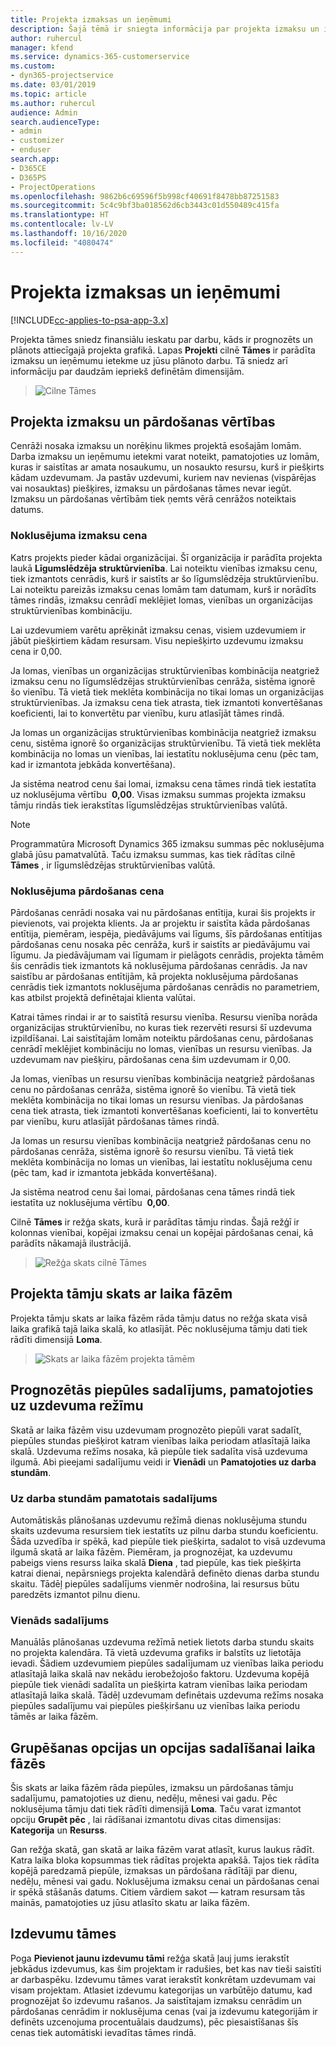 ```yaml
---
title: Projekta izmaksas un ieņēmumi
description: Šajā tēmā ir sniegta informācija par projekta izmaksu un ieņēmumu prognozēšanu.
author: ruhercul
manager: kfend
ms.service: dynamics-365-customerservice
ms.custom:
- dyn365-projectservice
ms.date: 03/01/2019
ms.topic: article
ms.author: ruhercul
audience: Admin
search.audienceType:
- admin
- customizer
- enduser
search.app:
- D365CE
- D365PS
- ProjectOperations
ms.openlocfilehash: 9862b6c69596f5b998cf40691f8478bb87251583
ms.sourcegitcommit: 5c4c9bf3ba018562d6cb3443c01d550489c415fa
ms.translationtype: HT
ms.contentlocale: lv-LV
ms.lasthandoff: 10/16/2020
ms.locfileid: "4080474"
---
```

# <a name="project-costs-and-revenue"></a>Projekta izmaksas un ieņēmumi

[!INCLUDE[cc-applies-to-psa-app-3.x](../includes/cc-applies-to-psa-app-3x.md)]

Projekta tāmes sniedz finansiālu ieskatu par darbu, kāds ir prognozēts un plānots attiecīgajā projekta grafikā. Lapas **Projekti** cilnē **Tāmes** ir parādīta izmaksu un ieņēmumu ietekme uz jūsu plānoto darbu. Tā sniedz arī informāciju par daudzām iepriekš definētām dimensijām. 

> ![Cilne Tāmes](media/project-5.png)

## <a name="cost-and-sales-values-of-the-project"></a>Projekta izmaksu un pārdošanas vērtības

Cenrāži nosaka izmaksu un norēķinu likmes projektā esošajām lomām. Darba izmaksu un ieņēmumu ietekmi varat noteikt, pamatojoties uz lomām, kuras ir saistītas ar amata nosaukumu, un nosaukto resursu, kurš ir piešķirts kādam uzdevumam. Ja pastāv uzdevumi, kuriem nav nevienas (vispārējas vai nosauktas) piešķires, izmaksu un pārdošanas tāmes nevar iegūt. Izmaksu un pārdošanas vērtībām tiek ņemts vērā cenrāžos noteiktais datums.

### <a name="default-cost-price"></a>Noklusējuma izmaksu cena  

Katrs projekts pieder kādai organizācijai. Šī organizācija ir parādīta projekta laukā **Līgumslēdzēja struktūrvienība**. Lai noteiktu vienības izmaksu cenu, tiek izmantots cenrādis, kurš ir saistīts ar šo līgumslēdzēja struktūrvienību. Lai noteiktu pareizās izmaksu cenas lomām tam datumam, kurš ir norādīts tāmes rindās, izmaksu cenrādī meklējiet lomas, vienības un organizācijas struktūrvienības kombināciju. 

Lai uzdevumiem varētu aprēķināt izmaksu cenas, visiem uzdevumiem ir jābūt piešķirtiem kādam resursam. Visu nepiešķirto uzdevumu izmaksu cena ir 0,00.

Ja lomas, vienības un organizācijas struktūrvienības kombinācija neatgriež izmaksu cenu no līgumslēdzējas struktūrvienības cenrāža, sistēma ignorē šo vienību. Tā vietā tiek meklēta kombinācija no tikai lomas un organizācijas struktūrvienības. Ja izmaksu cena tiek atrasta, tiek izmantoti konvertēšanas koeficienti, lai to konvertētu par vienību, kuru atlasījāt tāmes rindā.

Ja lomas un organizācijas struktūrvienības kombinācija neatgriež izmaksu cenu, sistēma ignorē šo organizācijas struktūrvienību. Tā vietā tiek meklēta kombinācija no lomas un vienības, lai iestatītu noklusējuma cenu (pēc tam, kad ir izmantota jebkāda konvertēšana).

Ja sistēma neatrod cenu šai lomai, izmaksu cena tāmes rindā tiek iestatīta uz noklusējuma vērtību  **0,00**. Visas izmaksu summas projekta izmaksu tāmju rindās tiek ierakstītas līgumslēdzējas struktūrvienības valūtā.

> [!NOTE]
> Programmatūra Microsoft Dynamics 365 izmaksu summas pēc noklusējuma glabā jūsu pamatvalūtā. Taču izmaksu summas, kas tiek rādītas cilnē **Tāmes** , ir līgumslēdzējas struktūrvienības valūtā.  

### <a name="default-sales-price"></a>Noklusējuma pārdošanas cena 

Pārdošanas cenrādi nosaka vai nu pārdošanas entītija, kurai šis projekts ir pievienots, vai projekta klients. Ja ar projektu ir saistīta kāda pārdošanas entītija, piemēram, iespēja, piedāvājums vai līgums, šīs pārdošanas entītijas pārdošanas cenu nosaka pēc cenrāža, kurš ir saistīts ar piedāvājumu vai līgumu. Ja piedāvājumam vai līgumam ir pielāgots cenrādis, projekta tāmēm šis cenrādis tiek izmantots kā noklusējuma pārdošanas cenrādis. Ja nav saistību ar pārdošanas entītijām, kā projekta noklusējuma pārdošanas cenrādis tiek izmantots noklusējuma pārdošanas cenrādis no parametriem, kas atbilst projektā definētajai klienta valūtai.

Katrai tāmes rindai ir ar to saistītā resursu vienība. Resursu vienība norāda organizācijas struktūrvienību, no kuras tiek rezervēti resursi šī uzdevuma izpildīšanai. Lai saistītajām lomām noteiktu pārdošanas cenu, pārdošanas cenrādī meklējiet kombināciju no lomas, vienības un resursu vienības. Ja uzdevumam nav piešķiru, pārdošanas cena šim uzdevumam ir 0,00.

Ja lomas, vienības un resursu vienības kombinācija neatgriež pārdošanas cenu no pārdošanas cenrāža, sistēma ignorē šo vienību. Tā vietā tiek meklēta kombinācija no tikai lomas un resursu vienības. Ja pārdošanas cena tiek atrasta, tiek izmantoti konvertēšanas koeficienti, lai to konvertētu par vienību, kuru atlasījāt pārdošanas tāmes rindā. 

Ja lomas un resursu vienības kombinācija neatgriež pārdošanas cenu no pārdošanas cenrāža, sistēma ignorē šo resursu vienību. Tā vietā tiek meklēta kombinācija no lomas un vienības, lai iestatītu noklusējuma cenu (pēc tam, kad ir izmantota jebkāda konvertēšana).

Ja sistēma neatrod cenu šai lomai, pārdošanas cena tāmes rindā tiek iestatīta uz noklusējuma vērtību  **0,00**.

Cilnē **Tāmes** ir režģa skats, kurā ir parādītas tāmju rindas. Šajā režģī ir kolonnas vienībai, kopējai izmaksu cenai un kopējai pārdošanas cenai, kā parādīts nākamajā ilustrācijā. 

> ![Režģa skats cilnē Tāmes](media/project-6.png)

## <a name="time-phased-view-of-project-estimates"></a>Projekta tāmju skats ar laika fāzēm

Projekta tāmju skats ar laika fāzēm rāda tāmju datus no režģa skata visā laika grafikā tajā laika skalā, ko atlasījāt. Pēc noklusējuma tāmju dati tiek rādīti dimensijā **Loma**.

> ![Skats ar laika fāzēm projekta tāmēm](media/project-7.png)

## <a name="allocating-estimated-effort-based-on-the-task-mode"></a>Prognozētās piepūles sadalījums, pamatojoties uz uzdevuma režīmu

Skatā ar laika fāzēm visu uzdevumam prognozēto piepūli varat sadalīt, piepūles stundas piešķirot katram vienības laika periodam atlasītajā laika skalā. Uzdevuma režīms nosaka, kā piepūle tiek sadalīta visā uzdevuma ilgumā. Abi pieejami sadalījumu veidi ir **Vienādi** un **Pamatojoties uz darba stundām**.

### <a name="work-hours-based-allocation"></a>Uz darba stundām pamatotais sadalījums
 
Automātiskās plānošanas uzdevumu režīmā dienas noklusējuma stundu skaits uzdevuma resursiem tiek iestatīts uz pilnu darba stundu koeficientu. Šāda uzvedība ir spēkā, kad piepūle tiek piešķirta, sadalot to visā uzdevuma ilgumā skatā ar laika fāzēm. Piemēram, ja prognozējat, ka uzdevumu pabeigs viens resurss laika skalā **Diena** , tad piepūle, kas tiek piešķirta katrai dienai, nepārsniegs projekta kalendārā definēto dienas darba stundu skaitu. Tādēļ piepūles sadalījums vienmēr nodrošina, lai resursus būtu paredzēts izmantot pilnu dienu.

### <a name="even-allocation"></a>Vienāds sadalījums

Manuālās plānošanas uzdevuma režīmā netiek lietots darba stundu skaits no projekta kalendāra. Tā vietā uzdevuma grafiks ir balstīts uz lietotāja ievadi. Šādiem uzdevumiem piepūles sadalījumam uz vienības laika periodu atlasītajā laika skalā nav nekādu ierobežojošo faktoru. Uzdevuma kopējā piepūle tiek vienādi sadalīta un piešķirta katram vienības laika periodam atlasītajā laika skalā. Tādēļ uzdevumam definētais uzdevuma režīms nosaka piepūles sadalījumu vai piepūles piešķiršanu uz vienības laika periodu tāmēs ar laika fāzēm.

## <a name="grouping-and-time-phasing-options"></a>Grupēšanas opcijas un opcijas sadalīšanai laika fāzēs

Šis skats ar laika fāzēm rāda piepūles, izmaksu un pārdošanas tāmju sadalījumu, pamatojoties uz dienu, nedēļu, mēnesi vai gadu. Pēc noklusējuma tāmju dati tiek rādīti dimensijā **Loma**. Taču varat izmantot opciju **Grupēt pēc** , lai rādīšanai izmantotu divas citas dimensijas: **Kategorija** un **Resurss**.

Gan režģa skatā, gan skatā ar laika fāzēm varat atlasīt, kurus laukus rādīt. Katra laika bloka kopsummas tiek rādītas projekta apakšā. Tajos tiek rādīta kopējā paredzamā piepūle, izmaksas un pārdošana rādītāji par dienu, nedēļu, mēnesi vai gadu. Noklusējuma izmaksu cenai un pārdošanas cenai ir spēkā stāšanās datums. Citiem vārdiem sakot — katram resursam tās mainās, pamatojoties uz jūsu atlasīto skatu ar laika fāzēm.

## <a name="expense-estimates"></a>Izdevumu tāmes

Poga **Pievienot jaunu izdevumu tāmi** režģa skatā ļauj jums ierakstīt jebkādus izdevumus, kas šim projektam ir radušies, bet kas nav tieši saistīti ar darbaspēku. Izdevumu tāmes varat ierakstīt konkrētam uzdevumam vai visam projektam. Atlasiet izdevumu kategorijas un varbūtējo datumu, kad prognozējat šo izdevumu rašanos. Ja saistītajam izmaksu cenrādim un pārdošanas cenrādim ir noklusējuma cenas (vai ja izdevumu kategorijām ir definēts uzcenojuma procentuālais daudzums), pēc piesaistīšanas šīs cenas tiek automātiski ievadītas tāmes rindā.
